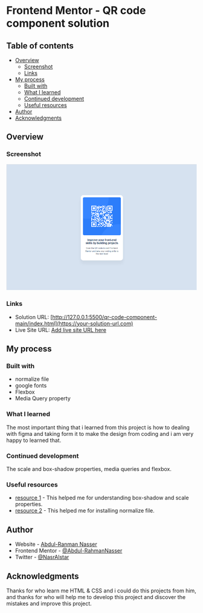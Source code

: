 # Frontend Mentor - QR code component solution

## Table of contents

- [Overview](#overview)
  - [Screenshot](#screenshot)
  - [Links](#links)
- [My process](#my-process)
  - [Built with](#built-with)
  - [What I learned](#what-i-learned)
  - [Continued development](#continued-development)
  - [Useful resources](#useful-resources)
- [Author](#author)
- [Acknowledgments](#acknowledgments)

## Overview

### Screenshot

![](./screenshot.jpg)

### Links

- Solution URL: [http://127.0.0.1:5500/qr-code-component-main/index.html](https://your-solution-url.com)
- Live Site URL: [Add live site URL here](https://your-live-site-url.com)

## My process

### Built with

- normalize file
- google fonts
- Flexbox
- Media Query property

### What I learned

The most important thing that i learned from this project is how to dealing with figma and taking form it to make the design from coding and i am very happy to learned that.

### Continued development

The scale and box-shadow properties, media queries and flexbox.

### Useful resources

- [resource 1](https://www.w3schools.com/css/) - This helped me for understanding box-shadow and scale properties.
- [resource 2](https://necolas.github.io/normalize.css/) - This helped me for installing normalize file.

## Author

- Website - [Abdul-Ranman Nasser](http://127.0.0.1:5500/qr-code-component-main/index.html)
- Frontend Mentor - [@Abdul-RahmanNasser](https://www.frontendmentor.io/profile/Abdul-RahmanNasser)
- Twitter - [@NasrAlstar](https://x.com/NasrAlstar)

## Acknowledgments

Thanks for who learn me HTML & CSS and i could do this projects from him, and thanks for who will help me to develop this project and discover the mistakes and improve this project.
